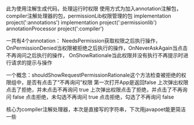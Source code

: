 此为使用注解生成代码，处理运行时权限
使用方式为加入annotation注解包，compiler注解处理器的包，permissionLib权限管理的包
implementation project(':annotations')
implementation project(':permissionlib')
annotationProcessor project(':compiler')

一共有4个annotation：
NeedsPermission获取权限之后执行操作，OnPermissionDenied当权限被拒绝之后执行的操作，OnNeverAskAgain当点击不再询问之后执行的操作，
OnShowRationale当此权限并没有执行不再提示时进行请求的提示与操作

一个概念：shouldShowRequestPermissionRationale这个方法检查被拒绝的权限组中，是否有点击了“不再询问”权限
第一次打开App是返回false
上次弹出权限点击了拒绝，并未点击不再询问  true
上次弹出权限点击了拒绝，并点击了不再询问  false
点击拒绝，未勾选不再询问 true
点击拒绝，勾选了不再询问 false

核心为compiler注解处理器，本次是直接写的字符串，下次用javapoet能更简洁一些
